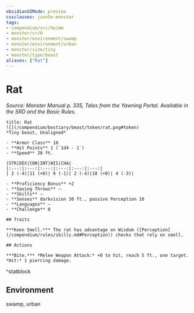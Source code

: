 ```yaml
---
obsidianUIMode: preview
cssclasses: json5e-monster
tags:
- compendium/src/5e/mm
- monster/cr/0
- monster/environment/swamp
- monster/environment/urban
- monster/size/tiny
- monster/type/beast
aliases: ["Rat"]
---
```

# Rat
*Source: Monster Manual p. 335, Tales from the Yawning Portal. Available in the SRD and the Basic Rules.*  

```ad-statblock
title: Rat
![](/compendium/bestiary/beast/token/rat.png#token)
*Tiny beast, Unaligned*

- **Armor Class** 10 
- **Hit Points** 1 (`1d4 - 1`)
- **Speed** 20 ft.

|STR|DEX|CON|INT|WIS|CHA|
|:---:|:---:|:---:|:---:|:---:|:---:|
| 2 (-4)|11 (+0)| 9 (-1)| 2 (-4)|10 (+0)| 4 (-3)|

- **Proficiency Bonus** +2
- **Saving Throws** ⏤
- **Skills** ⏤
- **Senses** darkvision 30 ft., passive Perception 10
- **Languages** —
- **Challenge** 0

## Traits

***Keen Smell.*** The rat has advantage on Wisdom ([Perception](/compendium/rules/skills.md#Perception)) checks that rely on smell.

## Actions

***Bite.*** *Melee Weapon Attack:* +0 to hit, reach 5 ft., one target. *Hit:* 1 piercing damage.
```
^statblock

## Environment

swamp, urban